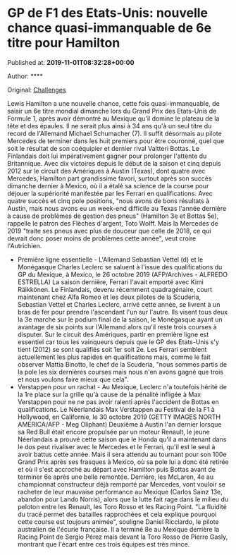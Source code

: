 
# GP de F1 des Etats-Unis: nouvelle chance quasi-immanquable de 6e titre pour Hamilton

Published at: **2019-11-01T08:32:28+00:00**

Author: ****

Original: [Challenges](https://www.challenges.fr/sport/gp-de-f1-des-etats-unis-nouvelle-chance-quasi-immanquable-de-6e-titre-pour-hamilton_682692)

Lewis Hamilton a une nouvelle chance, cette fois quasi-immanquable, de saisir un 6e titre mondial dimanche lors du Grand Prix des Etats-Unis de Formule 1, après avoir démontré au Mexique qu'il domine le plateau de la tête et des épaules.
Il ne serait plus ainsi à 34 ans qu'à un seul titre du record de l'Allemand Michael Schumacher (7).
Il suffit désormais au pilote Mercedes de terminer dans les huit premiers pour être couronné, quel que soit le résultat de son coéquipier et dernier rival Valtteri Bottas. Le Finlandais doit lui impérativement gagner pour prolonger l'attente du Britannique.
Avec dix victoires depuis le début de la saison et cinq depuis 2012 sur le circuit des Amériques à Austin (Texas), dont quatre avec Mercedes, Hamilton part grandissime favori, surtout après son succès dimanche dernier à Mexico, où il a étalé sa science de la course pour déjouer la supériorité manifestée par les Ferrari en qualifications.
Avec quatre succès et cinq pole positions, "nous avons de bons résultats à Austin, mais nous avons eu un week-end difficile au Texas l'année dernière à cause de problèmes de gestion des pneus" (Hamilton 3e et Bottas 5e), rappelle le patron des Flèches d'argent, Toto Wolff. Mais la Mercedes de 2019 "traite ses pneus avec plus de douceur que celle de 2018, ce qui devrait donc poser moins de problèmes cette année", veut croire l'Autrichien.
- Première ligne essentielle -
L'Allemand Sebastian Vettel (d) et le Monégasque Charles Leclerc se saluent à l'issue des qualifications du GP du Mexique, à Mexico, le 26 octobre 2019 (AFP/Archives - ALFREDO ESTRELLA)
La saison dernière, Ferrari l'avait emporté avec Kimi Räikkönen. Le Finlandais, devenu récemment quadragénaire, court maintenant chez Alfa Romeo et les deux pilotes de la Scuderia, Sebastian Vettel et Charles Leclerc, arrivé cette année, se livrent à un bras de fer pour prendre l'ascendant l'un sur l'autre.
Ils visent tous deux la 3e marche sur le podium final de la saison, le Monégasque ayant un avantage de six points sur l'Allemand alors qu'il reste trois courses à disputer.
Sur le circuit des Amériques, partir en première ligne est essentiel car tous les vainqueurs depuis que le GP des Etats-Unis s'y tient (2012) se sont qualifiés soit 1er soit 2e.
Les Ferrari semblent actuellement les plus rapides en qualifications mais, comme le fait observer Mattia Binotto, le chef de la Scuderia, "nous sommes partis de la pole les six dernières courses mais nous n'en avons gagné que trois et nous voulons faire mieux que cela".
- Verstappen pour un rachat -
Au Mexique, Leclerc n'a toutefois hérité de la 1re place sur la grille qu'à cause de la pénalité infligée à Max Verstappen pour ne ne pas avoir ralenti après l'accident de Bottas en qualifications.
Le Néerlandais Max Verstappen au Festival de la F1 à Hollywood, en Californie, le 30 octobre 2019 (GETTY IMAGES NORTH AMERICA/AFP - Meg Oliphant)
Deuxième à Austin l'an dernier lorsque sa Red Bull était encore propulsée par un moteur Renault, le jeune Néerlandais a prouvé cette saison que le Honda qu'il a maintenant dans le dos peut rivaliser avec le Mercedes et le Ferrari, qu'il est le seul à avoir battus cette année.
Mais il sera attendu au tournant pour son 100e Grand Prix après ses frasques à Mexico, où sa pole lui a donc été retirée et où il s'est accroché au départ avec Hamilton puis Bottas avant de terminer 6e après une belle remontée.
Derrière, les McLaren, 4e au championnat constructeur déjà remporté par Mercedes, vont vouloir se racheter de leur mauvaise performance au Mexique (Carlos Sainz 13e, abandon pour Lando Norris), alors que la lutte fait rage dans le milieu du peloton entre les Renault, les Toro Rosso et les Racing Point.
"La fluidité du tracé permet des batailles rapprochées et cela explique pourquoi cette course est toujours animée", souligne Daniel Ricciardo, le pilote australien de l'écurie française. Il a terminé 8e au Mexique derrière la Racing Point de Sergio Pérez mais devant la Toro Rosso de Pierre Gasly, montrant que l'écart entre ces trois équipes est très mince.
